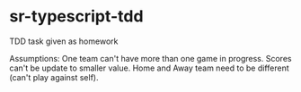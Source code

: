 # sr-typescript-tdd
 
TDD task given as homework

Assumptions:
One team can't have more than one game in progress.
Scores can't be update to smaller value.
Home and Away team need to be different (can't play against self).
